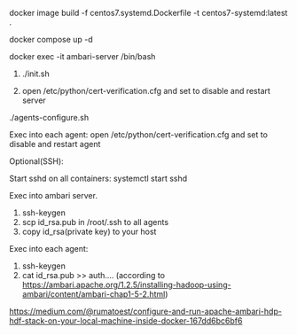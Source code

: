 docker image build -f centos7.systemd.Dockerfile -t centos7-systemd:latest .

docker compose up -d

docker exec -it ambari-server /bin/bash

1. 	./init.sh
	
2. 	open /etc/python/cert-verification.cfg and set to disable and restart server

./agents-configure.sh

Exec into each agent: open /etc/python/cert-verification.cfg and set to disable and restart agent

Optional(SSH):

Start sshd on all containers: systemctl start sshd

Exec into ambari server.
1.	ssh-keygen
2.	scp id_rsa.pub in /root/.ssh to all agents
3.	copy id_rsa(private key) to your host

Exec into each agent:
1.	ssh-keygen
2.	cat id_rsa.pub >> auth.... (according to https://ambari.apache.org/1.2.5/installing-hadoop-using-ambari/content/ambari-chap1-5-2.html)

https://medium.com/@rumatoest/configure-and-run-apache-ambari-hdp-hdf-stack-on-your-local-machine-inside-docker-167dd6bc6bf6
